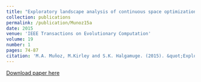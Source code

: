 ```yaml
---
title: "Exploratory landscape analysis of continuous space optimization problems using information content"
collection: publications
permalink: /publication/Munoz15a
date: 2015
venue: 'IEEE Transactions on Evolutionary Computation'
volume: 19
number: 1
pages: 74-87
citation: 'M.A. Muñoz, M.Kirley and S.K. Halgamuge. (2015). &quot;Exploratory landscape analysis of continuous space optimization problems using information content.&quot; <i>IEEE Transactions on Evolutionary Computation</i>. 19(1)74-87.'
---
```

[Download paper here](http://academicpages.github.io/files/paper1.pdf)
